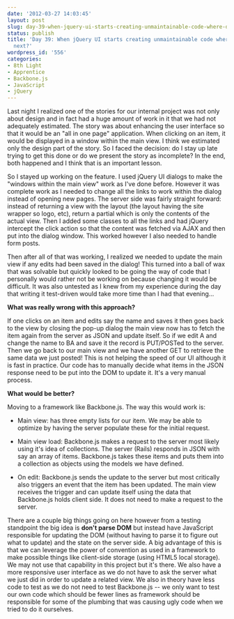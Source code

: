 ```yaml
---
date: '2012-03-27 14:03:45'
layout: post
slug: day-39-when-jquery-ui-starts-creating-unmaintainable-code-where-do-we-go-next
status: publish
title: 'Day 39: When jQuery UI starts creating unmaintainable code where do we go
  next?'
wordpress_id: '556'
categories:
- 8th Light
- Apprentice
- Backbone.js
- JavaScript
- jQuery
---
```


Last night I realized one of the stories for our internal project was not only about design and in fact had a huge amount of work in it that we had not adequately estimated. The story was about enhancing the user interface so that it would be an "all in one page" application. When clicking on an item, it would be displayed in a window within the main view. I think we estimated only the design part of the story. So I faced the decision: do I stay up late trying to get this done or do we present the story as incomplete? In the end, both happened and I think that is an important lesson.

So I stayed up working on the feature. I used jQuery UI dialogs to make the "windows within the main view" work as I've done before. However it was complete work as I needed to change all the links to work within the dialog instead of opening new pages. The server side was fairly straight forward: instead of returning a view with the layout (the layout having the site wrapper so logo, etc), return a partial which is only the contents of the actual view. Then I added some classes to all the links and had jQuery intercept the click action so that the content was fetched via AJAX and then put into the dialog window. This worked however I also needed to handle form posts.

Then after all of that was working, I realized we needed to update the main view if any edits had been saved in the dialog! This turned into a ball of wax that was solvable but quickly looked to be going the way of code that I personally would rather not be working on because changing it would be difficult. It was also untested as I knew from my experience during the day that writing it test-driven would take more time than I had that evening...

**What was really wrong with this approach?**

If one clicks on an item and edits say the name and saves it then goes back to the view by closing the pop-up dialog the main view now has to fetch the item again from the server as JSON and update itself. So if we edit A and change the name to BA and save it the record is PUT/POSTed to the server. Then we go back to our main view and we have another GET to retrieve the same data we just posted! This is not helping the speed of our UI although it is fast in practice. Our code has to manually decide what items in the JSON response need to be put into the DOM to update it. It's a very manual process.

**What would be better?**

Moving to a framework like Backbone.js. The way this would work is:



	
  * Main view: has three empty lists for our item. We may be able to optimize by having the server populate these for the initial request.

	
  * Main view load: Backbone.js makes a request to the server most likely using it's idea of collections. The server (Rails) responds in JSON with say an array of items. Backbone.js takes these items and puts them into a collection as objects using the models we have defined.

	
  * On edit: Backbone.js sends the update to the server but most critically also triggers an event that the item has been updated. The main view receives the trigger and can update itself using the data that Backbone.js holds client side. It does not need to make a request to the server.


There are a couple big things going on here however from a testing standpoint the big idea is **don't parse DOM** but instead have JavaScript responsible for updating the DOM (without having to parse it to figure out what to update) and the state on the server side. A big advantage of this is that we can leverage the power of convention as used in a framework to make possible things like client-side storage (using HTML5 local storage). We may not use that capability in this project but it's there. We also have a more responsive user interface as we do not have to ask the server what we just did in order to update a related view. We also in theory have less code to test as we do not need to test Backbone.js -- we only want to test our own code which should be fewer lines as framework should be responsible for some of the plumbing that was causing ugly code when we tried to do it ourselves.
